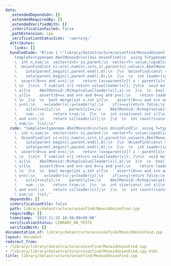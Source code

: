```yaml
---
data:
  _extendedDependsOn: []
  _extendedRequiredBy: []
  _extendedVerifiedWith: []
  _isVerificationFailed: false
  _pathExtension: cpp
  _verificationStatusIcon: ':warning:'
  attributes:
    links: []
  bundledCode: "#line 1 \"library/datastructure/unionfind/MonoidUnionFind.cpp\"\n\
    template<typename AbelMonoid>\nclass UnionFind{\n  using T=typename AbelMonoid::value_type;\n\
    \  int n,num;\n  vector<int> sz,parent;\n  vector<T> value;\npublic:\n  UnionFind()=default;\n\
    \  UnionFind(int n):n(n),num(n),sz(n,1),parent(n),value(n,AbelMonoid::unit()){\n\
    \    iota(parent.begin(),parent.end(),0);\n  }\n  UnionFind(const vector<T>&v):n(v.size()),num(n),sz(n,1),parent(n),value(v){\n\
    \    iota(parent.begin(),parent.end(),0);\n  }\n  \n  int leader(int x){ \n  \
    \  assert(0<=x and x<n);\n    return (x==parent[x]? x : parent[x]=leader(parent[x]));\
    \ \n  }\n\n  T sum(int x){ return value[leader(x)]; }\n\n  void multiply(int x,T\
    \ a){\n    AbelMonoid::Rchop(value[leader(x)],a);\n  }\n  \n  bool same(int x,int\
    \ y){\n    assert(0<=x and x<n and 0<=y and y<n);\n    return leader(x)==leader(y);\
    \ \n  }\n  \n  bool merge(int x,int y){\n    assert(0<=x and x<n and 0<=y and\
    \ y<n);\n    x=leader(x);y=leader(y);\n    if(x==y)return false;\n    if(sz[x]<sz[y])swap(x,y);\n\
    \    sz[x]+=sz[y];\n    parent[y]=x;\n    AbelMonoid::Rchop(value[x],value[y]);\n\
    \    num--;\n    return true;\n  }\n  \n  int size(const int x){\n    assert(0<=x\
    \ and x<n);\n    return sz[leader(x)];\n  }\n  \n  int count()const{\n    return\
    \ num;\n  }\n};\n"
  code: "template<typename AbelMonoid>\nclass UnionFind{\n  using T=typename AbelMonoid::value_type;\n\
    \  int n,num;\n  vector<int> sz,parent;\n  vector<T> value;\npublic:\n  UnionFind()=default;\n\
    \  UnionFind(int n):n(n),num(n),sz(n,1),parent(n),value(n,AbelMonoid::unit()){\n\
    \    iota(parent.begin(),parent.end(),0);\n  }\n  UnionFind(const vector<T>&v):n(v.size()),num(n),sz(n,1),parent(n),value(v){\n\
    \    iota(parent.begin(),parent.end(),0);\n  }\n  \n  int leader(int x){ \n  \
    \  assert(0<=x and x<n);\n    return (x==parent[x]? x : parent[x]=leader(parent[x]));\
    \ \n  }\n\n  T sum(int x){ return value[leader(x)]; }\n\n  void multiply(int x,T\
    \ a){\n    AbelMonoid::Rchop(value[leader(x)],a);\n  }\n  \n  bool same(int x,int\
    \ y){\n    assert(0<=x and x<n and 0<=y and y<n);\n    return leader(x)==leader(y);\
    \ \n  }\n  \n  bool merge(int x,int y){\n    assert(0<=x and x<n and 0<=y and\
    \ y<n);\n    x=leader(x);y=leader(y);\n    if(x==y)return false;\n    if(sz[x]<sz[y])swap(x,y);\n\
    \    sz[x]+=sz[y];\n    parent[y]=x;\n    AbelMonoid::Rchop(value[x],value[y]);\n\
    \    num--;\n    return true;\n  }\n  \n  int size(const int x){\n    assert(0<=x\
    \ and x<n);\n    return sz[leader(x)];\n  }\n  \n  int count()const{\n    return\
    \ num;\n  }\n};"
  dependsOn: []
  isVerificationFile: false
  path: library/datastructure/unionfind/MonoidUnionFind.cpp
  requiredBy: []
  timestamp: '2023-11-25 18:30:09+09:00'
  verificationStatus: LIBRARY_NO_TESTS
  verifiedWith: []
documentation_of: library/datastructure/unionfind/MonoidUnionFind.cpp
layout: document
redirect_from:
- /library/library/datastructure/unionfind/MonoidUnionFind.cpp
- /library/library/datastructure/unionfind/MonoidUnionFind.cpp.html
title: library/datastructure/unionfind/MonoidUnionFind.cpp
---
```

